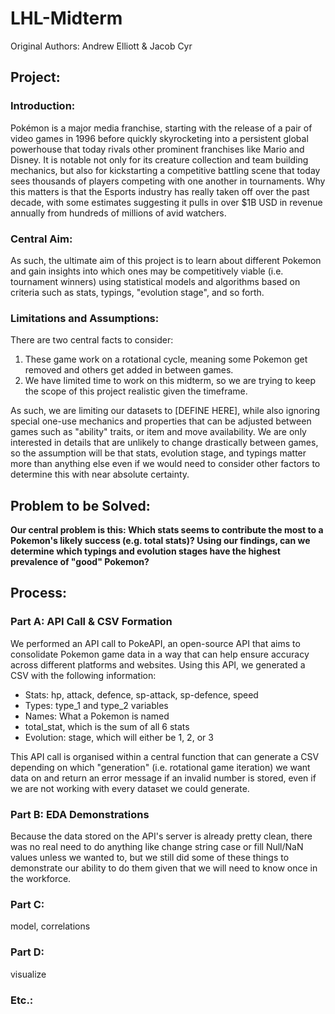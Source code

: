 # LHL-Midterm
Original Authors: Andrew Elliott &amp; Jacob Cyr

## Project:
### Introduction:
Pokémon is a major media franchise, starting with the release of a pair of video games in 1996 before quickly skyrocketing into a persistent global powerhouse that today rivals other prominent franchises like Mario and Disney. It is notable not only for its creature collection and team building mechanics, but also for kickstarting a competitive battling scene that today sees thousands of players competing with one another in tournaments. Why this matters is that the Esports industry has really taken off over the past decade, with some estimates suggesting it pulls in over $1B USD in revenue annually from hundreds of millions of avid watchers.

### Central Aim:
As such, the ultimate aim of this project is to learn about different Pokemon and gain insights into which ones may be competitively viable (i.e. tournament winners) using statistical models and algorithms based on criteria such as stats, typings, "evolution stage", and so forth. 

### Limitations and Assumptions:
There are two central facts to consider:
1. These game work on a rotational cycle, meaning some Pokemon get removed and others get added in between games.
2. We have limited time to work on this midterm, so we are trying to keep the scope of this project realistic given the timeframe.

As such, we are limiting our datasets to [DEFINE HERE], while also ignoring special one-use mechanics and properties that can be adjusted between games such as "ability" traits, or item and move availability. We are only interested in details that are unlikely to change drastically between games, so the assumption will be that stats, evolution stage, and typings matter more than anything else even if we would need to consider other factors to determine this with near absolute certainty.

## Problem to be Solved:
**Our central problem is this: Which stats seems to contribute the most to a Pokemon's likely success (e.g. total stats)? Using our findings, can we determine which typings and evolution stages have the highest prevalence of "good" Pokemon?**

## Process:
### Part A: API Call & CSV Formation
We performed an API call to PokeAPI, an open-source API that aims to consolidate Pokemon game data in a way that can help ensure accuracy across different platforms and websites. Using this API, we generated a CSV with the following information:
- Stats: hp, attack, defence, sp-attack, sp-defence, speed
- Types: type_1 and type_2 variables
- Names: What a Pokemon is named
- total_stat, which is the sum of all 6 stats
- Evolution: stage, which will either be 1, 2, or 3

This API call is organised within a central function that can generate a CSV depending on which "generation" (i.e. rotational game iteration) we want data on and return an error message if an invalid number is stored, even if we are not working with every dataset we could generate. 

### Part B: EDA Demonstrations
Because the data stored on the API's server is already pretty clean, there was no real need to do anything like change string case or fill Null/NaN values unless we wanted to, but we still did some of these things to demonstrate our ability to do them given that we will need to know once in the workforce.

### Part C:
model, correlations

### Part D:
visualize

### 

### Etc.:
